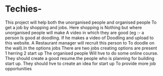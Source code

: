 # Techies-
This project will help both the unorganised 
people and organised people To get a job by
 shopping and jobs. Here shopping is 
Nothing but where unorganised people will make 
A video in which they are good (eg :- a person 
Is good at doodling. If he makes a video of 
Doodling and upload to this website. A 
Restaurant manager will recruit this person to 
To doodle on the wall).In the options jobs
There are two jobs creating options are present 
1 herring
2 start up
 The organised people Will hve to do some
online course. They should create a good
 resume.the people who is planning for 
building start up. They should hve to create
 an idea for start up To provide more job
 opportunities 
